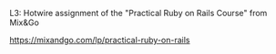 L3: Hotwire assignment of the "Practical Ruby on Rails Course" from Mix&Go

https://mixandgo.com/lp/practical-ruby-on-rails
